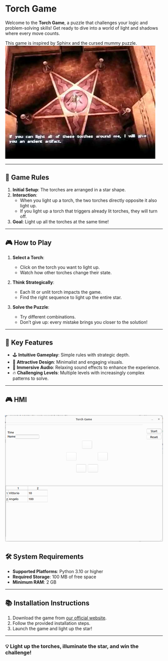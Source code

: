 # Torch Game

Welcome to the **Torch Game**, a puzzle that challenges your logic and problem-solving skills! Get ready to dive into a world of light and shadows where every move counts.

This game is inspired by Sphinx and the cursed mummy puzzle.
![](doc/torches.jpg)

---

## 📜 **Game Rules**

1. **Initial Setup**: The torches are arranged in a star shape.
2. **Interaction**:
   - When you light up a torch, the two torches directly opposite it also light up.
   - If you light up a torch that triggers already lit torches, they will turn off.
3. **Goal**: Light up all the torches at the same time!

---

## 🎮 **How to Play**

1. **Select a Torch**:
   - Click on the torch you want to light up.
   - Watch how other torches change their state.

2. **Think Strategically**:
   - Each lit or unlit torch impacts the game.
   - Find the right sequence to light up the entire star.

3. **Solve the Puzzle**:
   - Try different combinations.
   - Don’t give up: every mistake brings you closer to the solution!

---

## 🌟 **Key Features**

- 🕹️ **Intuitive Gameplay**: Simple rules with strategic depth.
- 🎨 **Attractive Design**: Minimalist and engaging visuals.
- 🎵 **Immersive Audio**: Relaxing sound effects to enhance the experience.
- 🔥 **Challenging Levels**: Multiple levels with increasingly complex patterns to solve.

---

## 🎮 **HMI**
![](doc/gui.png)
---

## 🛠️ **System Requirements**

- **Supported Platforms**: Python 3.10 or higher
- **Required Storage**: 100 MB of free space
- **Minimum RAM**: 2 GB

---

## 📚 **Installation Instructions**

1. Download the game from [our official website](#).
2. Follow the provided installation steps.
3. Launch the game and light up the star!

---

### 💡 Light up the torches, illuminate the star, and win the challenge!
